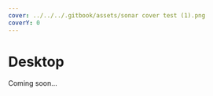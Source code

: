```yaml
---
cover: ../../../.gitbook/assets/sonar cover test (1).png
coverY: 0
---
```


# Desktop

Coming soon...
